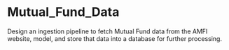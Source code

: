 # Mutual_Fund_Data
Design an ingestion pipeline to fetch Mutual Fund data from the AMFI website, model, and store that data into a database for further processing.
